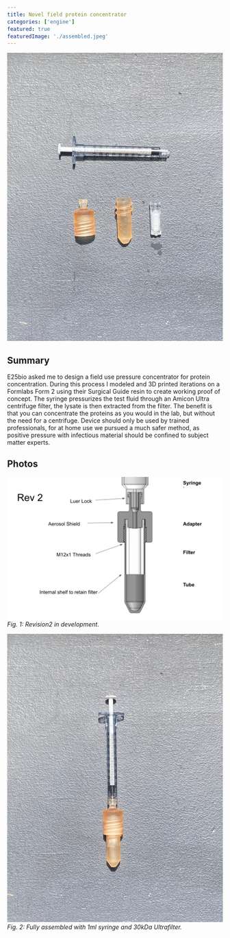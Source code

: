 ```yaml
---
title: Novel field protein concentrator
categories: ['engine']
featured: true
featuredImage: './assembled.jpeg'
---
```

![](disassembled.jpeg)

## Summary
E25bio asked me to design a field use pressure concentrator for protein concentration. During this process I modeled and 3D printed iterations on a Formlabs Form 2 using their Surgical Guide resin to create working proof of concept. The syringe pressurizes the test fluid through an Amicon Ultra centrifuge filter, the lysate is then extracted from the filter. The benefit is that you can concentrate the proteins as you would in the lab, but without the need for a centrifuge. Device should only be used by trained professionals, for at home use we pursued a much safer method, as positive pressure with infectious material should be confined to subject matter experts.


## Photos
![](solidmodel.png)
*Fig. 1: Revision2 in development.*

![](assembled.jpeg)
*Fig. 2: Fully assembled with 1ml syringe and 30kDa Ultrafilter.*
